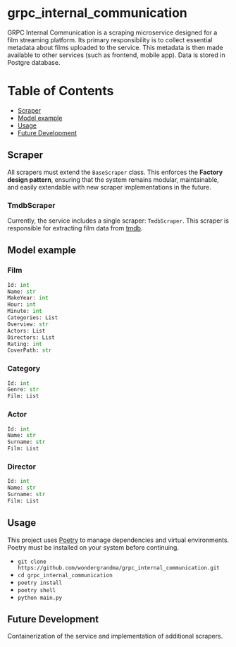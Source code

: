 # grpc_internal_communication

GRPC Internal Communication is a scraping microservice designed for a film streaming platform. Its primary responsibility is to collect essential metadata about films uploaded to the service. This metadata is then made available to other services (such as frontend, mobile app). Data is stored in Postgre database.

# Table of Contents
- [Scraper](#Scraper)
- [Model example](#Model_example)
- [Usage](#Usage)
- [Future Development](#Future_Development)

## Scraper

All scrapers must extend the `BaseScraper` class. This enforces the **Factory design pattern**, ensuring that the system remains modular, maintainable, and easily extendable with new scraper implementations in the future.

### TmdbScraper

Currently, the service includes a single scraper: `TmdbScraper`. This scraper is responsible for extracting film data from  [tmdb](https://www.themoviedb.org/). 

## Model example

### Film

```python
Id: int
Name: str
MakeYear: int
Hour: int
Minute: int
Categories: List
Overview: str
Actors: List
Directors: List
Rating: int
CoverPath: str
```

### Category

```python
Id: int
Genre: str 
Film: List
```

### Actor

```python
Id: int
Name: str 
Surname: str
Film: List
```

### Director

```python
Id: int
Name: str
Surname: str
Film: List
```

## Usage

This project uses [Poetry](https://python-poetry.org/) to manage dependencies and virtual environments. Poetry must be installed on your system before continuing.

- `git clone https://github.com/wondergrandma/grpc_internal_communication.git`
- `cd grpc_internal_communication`
- `poetry install`
- `poetry shell`
- `python main.py`

## Future Development
Containerization of the service and implementation of additional scrapers.
